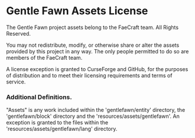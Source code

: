 # Gentle Fawn Assets License

The Gentle Fawn project assets belong to the FaeCraft team. All Rights Reserved.

You may not redistribute, modify, or otherwise share or alter the assets
provided by this project in any way.
The only people permitted to do so are members of the FaeCraft team.

A license exception is granted to CurseForge and GitHub, 
for the purposes of distribution and to meet their licensing 
requirements and terms of service.

### Additional Definitions. 

"Assets" is any work included within the 'gentlefawn/entity' directory,
the 'gentlefawn/block' directory and the 'resources/assets/gentlefawn'. 
An exception is granted to the files within the 'resources/assets/gentlefawn/lang' directory.
